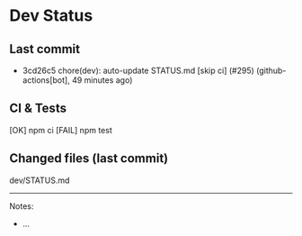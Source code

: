 # Dev Status

## Last commit
- 3cd26c5 chore(dev): auto-update STATUS.md [skip ci] (#295) (github-actions[bot], 49 minutes ago)
## CI & Tests
[OK] npm ci
[FAIL] npm test

## Changed files (last commit)
dev/STATUS.md

---
Notes:
- ...
